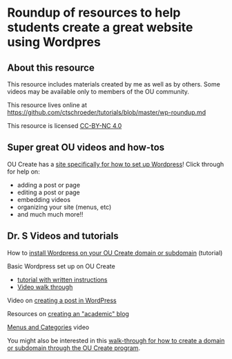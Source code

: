 # Roundup of resources to help students create a great website using Wordpres

## About this resource

This resource includes materials created by me as well as by others. Some videos may be available only to members of the OU community.

This resource lives online at https://github.com/ctschroeder/tutorials/blob/master/wp-roundup.md

This resource is licensed [CC-BY-NC 4.0](https://creativecommons.org/licenses/by-nc/4.0/)

## Super great OU videos and how-tos

OU Create has a [site specifically for how to set up Wordpress](https://sites.create.ou.edu/guides/)! Click through for help on:
- adding a post or page
- editing a post or page
- embedding videos
- organizing your site (menus, etc)
- and much much more!!

## Dr. S Videos and tutorials

How to [install Wordpress on your OU Create domain or subdomain](https://github.com/ctschroeder/tutorials/blob/master/wordpress-oucreate.md) (tutorial)

Basic Wordpress set up on OU Create
- [tutorial with written instructions](https://github.com/ctschroeder/tutorials/blob/master/basic-wp-setup.md)
- [Video walk through](https://mymedia.ou.edu/media/Basic+Set-Up+for+Your+WordPress+Site/0_al9ilhpn)

Video on [creating a post in WordPress](https://mymedia.ou.edu/media/Create+a+post+in+WordPress/1_a00yd8f8)

Resources on [creating an "academic" blog](https://chdata22.carrieschroeder.net/what-does-a-blog-look-like/)

[Menus and Categories](https://mymedia.ou.edu/media/Making+the+Most+of+Categories+and+Menus+in+Wordpress/1_fhb5l8e7) video


You might also be interested in this [walk-through for how to create a domain or subdomain through the OU Create program](https://github.com/ctschroeder/tutorials/blob/master/ou-create.md).
